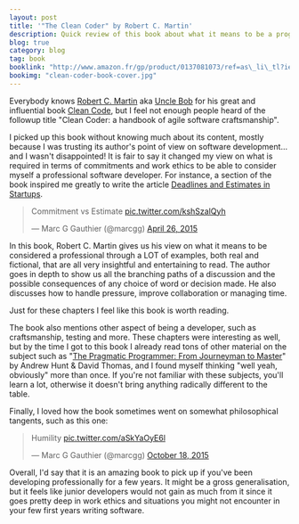```yaml
---
layout: post
title: '"The Clean Coder" by Robert C. Martin'
description: Quick review of this book about what it means to be a programmer. It dives into everything ranging from ethics, to commitment to craftsmanship and is a great read for any experienced developer.
blog: true
category: blog
tag: book
booklink: "http://www.amazon.fr/gp/product/0137081073/ref=as\_li\_tl?ie=UTF8&camp=1642&creative=6746&creativeASIN=0137081073&linkCode=as2&tag=mg092-21"
bookimg: "clean-coder-book-cover.jpg"
---
```


Everybody knows [Robert C. Martin][1] aka [Uncle Bob][2] for his great and influential book [Clean Code][3], but I feel not enough people heard of the followup title "Clean Coder: a handbook of agile software craftsmanship".

I picked up this book without knowing much about its content, mostly because I was trusting its author's point of view on software development... and I wasn't disappointed! It is fair to say it changed my view on what is required in terms of commitments and work ethics to be able to consider myself a professional software developer. For instance, a section of the book inspired me greatly to write the article [Deadlines and Estimates in Startups][4].

<blockquote class="twitter-tweet" lang="en"><p lang="en" dir="ltr">Commitment vs Estimate <a href="http://t.co/kshSzalQyh">pic.twitter.com/kshSzalQyh</a></p>&mdash; Marc G Gauthier (@marcgg) <a href="https://twitter.com/marcgg/status/592345433428594688">April 26, 2015</a></blockquote>

In this book, Robert C. Martin gives us his view on what it means to be considered a professional through a LOT of examples, both real and fictional, that are all very insightful and entertaining to read. The author goes in depth to show us all the branching paths of a discussion and the possible consequences of any choice of word or decision made. He also discusses how to handle pressure, improve collaboration or managing time.

Just for these chapters I feel like this book is worth reading.

The book also mentions other aspect of being a developer, such as craftsmanship, testing and more. These chapters were interesting as well, but by the time I got to this book I already read tons of other material on the subject such as "[The Pragmatic Programmer: From Journeyman to Master][5]" by Andrew Hunt & David Thomas, and I found myself thinking "well yeah, obviously" more than once. If you're not familiar with these subjects, you'll learn a lot, otherwise it doesn't bring anything radically different to the table.

Finally, I loved how the book sometimes went on somewhat philosophical tangents, such as this one:

<blockquote class="twitter-tweet" lang="en"><p lang="en" dir="ltr">Humility <a href="http://t.co/aSkYaOyE6l">pic.twitter.com/aSkYaOyE6l</a></p>&mdash; Marc G Gauthier (@marcgg) <a href="https://twitter.com/marcgg/status/655760049122451456">October 18, 2015</a></blockquote>

Overall, I'd say that it is an amazing book to pick up if you've been developing professionally for a few years. It might be a gross generalisation, but it feels like junior developers would not gain as much from it since it goes pretty deep in work ethics and situations you might not encounter in your few first years writing software.

<script async src="//platform.twitter.com/widgets.js" charset="utf-8"></script>

[1]:	https://en.wikipedia.org/wiki/Robert_Cecil_Martin
[2]:	https://twitter.com/unclebobmartin
[3]:	http://www.amazon.fr/gp/product/0132350882/ref=as_li_tl?ie=UTF8&camp=1642&creative=6746&creativeASIN=0132350882&linkCode=as2&tag=mg092-21
[4]:	/blog/2015/08/27/deadlines-estimates-software-startup/
[5]:	http://www.amazon.fr/gp/product/020161622X/ref=as_li_tl?ie=UTF8&camp=1642&creative=6746&creativeASIN=020161622X&linkCode=as2&tag=mg092-21
